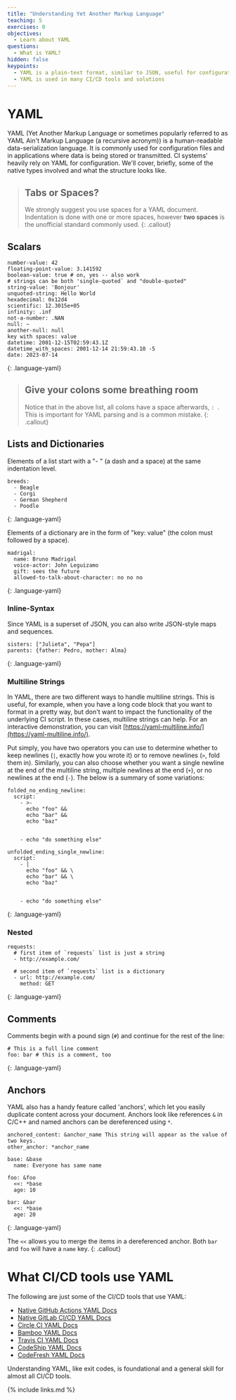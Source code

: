 ```yaml
---
title: "Understanding Yet Another Markup Language"
teaching: 5
exercises: 0
objectives:
  - Learn about YAML
questions:
  - What is YAML?
hidden: false
keypoints:
  - YAML is a plain-text format, similar to JSON, useful for configuration
  - YAML is used in many CI/CD tools and solutions
---
```


# YAML

YAML (Yet Another Markup Language or sometimes popularly referred to as YAML Ain't Markup Language (a recursive acronym)) is a human-readable data-serialization language. It is commonly used for configuration files and in applications where data is being stored or transmitted. CI systems' heavily rely on YAML for configuration. We'll cover, briefly, some of the native types involved and what the structure looks like.

> ## Tabs or Spaces?
>
> We strongly suggest you use spaces for a YAML document. Indentation is done
> with one or more spaces, however **two spaces** is the unofficial standard
> commonly used.
{: .callout}


## Scalars

~~~
number-value: 42
floating-point-value: 3.141592
boolean-value: true # on, yes -- also work
# strings can be both 'single-quoted` and "double-quoted"
string-value: 'Bonjour'
unquoted-string: Hello World
hexadecimal: 0x12d4
scientific: 12.3015e+05
infinity: .inf
not-a-number: .NAN
null: ~
another-null: null
key with spaces: value
datetime: 2001-12-15T02:59:43.1Z
datetime_with_spaces: 2001-12-14 21:59:43.10 -5
date: 2023-07-14
~~~
{: .language-yaml}

> ## Give your colons some breathing room
>
> Notice that in the above list, all colons have a space afterwards, `: `. This is important for YAML parsing and is a common mistake.
{: .callout}

## Lists and Dictionaries

Elements of a list start with a "- " (a dash and a space) at the same indentation level.
~~~
breeds:
  - Beagle
  - Corgi
  - German Shepherd
  - Poodle
~~~
{: .language-yaml}

Elements of a dictionary are in the form of "key: value" (the colon must followed by a space).
~~~
madrigal:
  name: Bruno Madrigal
  voice-actor: John Leguizamo
  gift: sees the future
  allowed-to-talk-about-character: no no no
~~~
{: .language-yaml}

### Inline-Syntax

Since YAML is a superset of JSON, you can also write JSON-style maps and sequences.

~~~
sisters: ["Julieta", "Pepa"]
parents: {father: Pedro, mother: Alma}
~~~
{: .language-yaml}

### Multiline Strings

In YAML, there are two different ways to handle multiline strings. This is useful, for example, when you have a long code block that you want to format in a pretty way, but don't want to impact the functionality of the underlying CI script. In these cases, multiline strings can help. For an interactive demonstration, you can visit [https://yaml-multiline.info/](https://yaml-multiline.info/).

Put simply, you have two operators you can use to determine whether to keep newlines (`|`, exactly how you wrote it) or to remove newlines (`>`, fold them in). Similarly, you can also choose whether you want a single newline at the end of the multiline string, multiple newlines at the end (`+`), or no newlines at the end (`-`). The below is a summary of some variations:

~~~
folded_no_ending_newline:
  script:
    - >-
      echo "foo" &&
      echo "bar" &&
      echo "baz"


    - echo "do something else"

unfolded_ending_single_newline:
  script:
    - |
      echo "foo" && \
      echo "bar" && \
      echo "baz"


    - echo "do something else"
~~~
{: .language-yaml}

### Nested

~~~
requests:
  # first item of `requests` list is just a string
  - http://example.com/

  # second item of `requests` list is a dictionary
  - url: http://example.com/
    method: GET
~~~
{: .language-yaml}

## Comments

Comments begin with a pound sign (`#`) and continue for the rest of the line:

~~~
# This is a full line comment
foo: bar # this is a comment, too
~~~
{: .language-yaml}

## Anchors

YAML also has a handy feature called 'anchors', which let you easily duplicate content across your document. Anchors look like references `&` in C/C++ and named anchors can be dereferenced using `*`.

~~~
anchored_content: &anchor_name This string will appear as the value of two keys.
other_anchor: *anchor_name

base: &base
  name: Everyone has same name

foo: &foo
  <<: *base
  age: 10

bar: &bar
  <<: *base
  age: 20
~~~
{: .language-yaml}

The `<<` allows you to merge the items in a dereferenced anchor. Both `bar` and `foo` will have a `name` key.
{: .callout}

# What CI/CD tools use YAML

The following are just some of the CI/CD tools that use YAML:
- [Native GitHub Actions YAML Docs](https://docs.github.com/en/actions/using-workflows/workflow-syntax-for-github-actions)
- [Native GitLab CI/CD YAML Docs](https://docs.gitlab.com/ee/ci/yaml/)
- [Circle CI YAML Docs](https://circleci.com/docs/introduction-to-yaml-configurations/)
- [Bamboo YAML Docs](https://confluence.atlassian.com/bamboo/bamboo-yaml-938844479.html)
- [Travis CI YAML Docs](https://docs.travis-ci.com/user/customizing-the-build/)
- [CodeShip YAML Docs](https://docs.cloudbees.com/docs/cloudbees-codeship/latest/pro-builds-and-configuration/services)
- [CodeFresh YAML Docs](https://codefresh.io/docs/docs/pipelines/what-is-the-codefresh-yaml/)

Understanding YAML, like exit codes, is foundational and a general skill for almost all CI/CD tools.
 

{% include links.md %}
